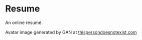 # Resume

An online résumé.

Avatar image generated by GAN at [thispersondoesnotexist.com](https://www.thispersondoesnotexist.com/)